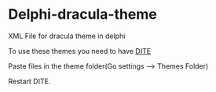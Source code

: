 # Delphi-dracula-theme
XML File for dracula theme in delphi


To use these themes you need to have <a href="https://github.com/RRUZ/delphi-ide-theme-editor" target="_blank">DITE</a>

<p>Paste files in the theme folder(Go settings --> Themes Folder)</p>
Restart DITE.
